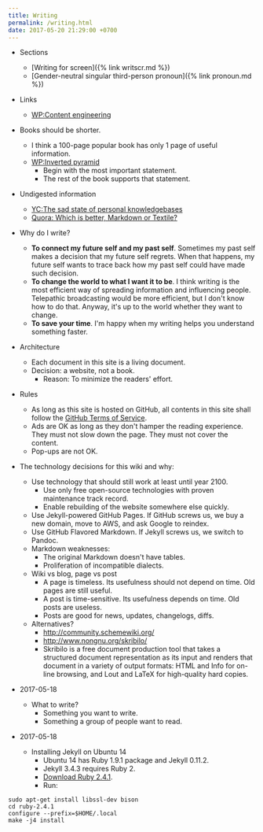 ```yaml
---
title: Writing
permalink: /writing.html
date: 2017-05-20 21:29:00 +0700
---
```


- Sections
    - [Writing for screen]({% link writscr.md %})
    - [Gender-neutral singular third-person pronoun]({% link pronoun.md %})
- Links
    - [WP:Content engineering](https://en.wikipedia.org/wiki/Content_Engineering)
- Books should be shorter.
    - I think a 100-page popular book has only 1 page of useful information.
    - [WP:Inverted pyramid](https://en.wikipedia.org/wiki/Inverted_pyramid_(journalism))
        - Begin with the most important statement.
        - The rest of the book supports that statement.
- Undigested information
    - [YC:The sad state of personal knowledgebases](https://news.ycombinator.com/item?id=10739227)
    - [Quora: Which is better, Markdown or Textile?](https://www.quora.com/Which-is-better-Markdown-or-Textile?share=1)

- Why do I write?
    - **To connect my future self and my past self**.
    Sometimes my past self makes a decision that my future self regrets.
    When that happens, my future self wants to trace back
    how my past self could have made such decision.
    - **To change the world to what I want it to be**.
    I think writing is the most efficient way of
    spreading information and influencing people.
    Telepathic broadcasting would be more efficient,
    but I don't know how to do that.
    Anyway, it's up to the world
    whether they want to change.
    - **To save your time**.
    I'm happy when my writing helps you understand something faster.
- Architecture
    - Each document in this site is a living document.
    - Decision: a website, not a book.
        - Reason: To minimize the readers' effort.
- Rules
    - As long as this site is hosted on GitHub,
    all contents in this site shall follow the
    [GitHub Terms of Service](https://help.github.com/articles/github-terms-of-service/).
    - Ads are OK as long as they don't hamper the reading experience.
    They must not slow down the page.
    They must not cover the content.
    - Pop-ups are not OK.
- The technology decisions for this wiki and why:
    - Use technology that should still work at least until year 2100.
        - Use only free open-source technologies with proven maintenance track record.
        - Enable rebuilding of the website somewhere else quickly.
    - Use Jekyll-powered GitHub Pages. If GitHub screws us, we buy a new domain, move to AWS, and ask Google to reindex.
    - Use GitHub Flavored Markdown. If Jekyll screws us, we switch to Pandoc.
    - Markdown weaknesses:
        - The original Markdown doesn't have tables.
        - Proliferation of incompatible dialects.
    - Wiki vs blog, page vs post
        - A page is timeless. Its usefulness should not depend on time.
        Old pages are still useful.
        - A post is time-sensitive. Its usefulness depends on time.
        Old posts are useless.
        - Posts are good for news, updates, changelogs, diffs.
    - Alternatives?
        - http://community.schemewiki.org/
        - http://www.nongnu.org/skribilo/
        - Skribilo is a free document production tool that takes a structured document representation as its input
        and renders that document in a variety of output formats: HTML and Info for on-line browsing, and Lout and
        LaTeX for high-quality hard copies.
- 2017-05-18
    - What to write?
        - Something you want to write.
        - Something a group of people want to read.
- 2017-05-18
    - Installing Jekyll on Ubuntu 14
        - Ubuntu 14 has Ruby 1.9.1 package and Jekyll 0.11.2.
        - Jekyll 3.4.3 requires Ruby 2.
        - [Download Ruby 2.4.1](https://www.ruby-lang.org/en/downloads/).
        - Run:
```
sudo apt-get install libssl-dev bison
cd ruby-2.4.1
configure --prefix=$HOME/.local
make -j4 install
```
